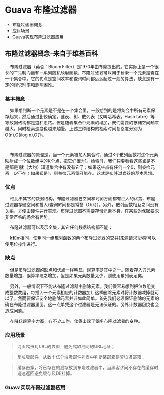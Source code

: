 # Guava 布隆过滤器 <!-- {docsify-ignore-all} -->

- 布隆过滤器概念
- 应用场景
- Guava实现布隆过滤器应用

## 布隆过滤器概念-来自于维基百科

&nbsp; &nbsp; 布隆过滤器（英语：Bloom Filter）是1970年由布隆提出的。它实际上是一个很长的二进制向量和一系列随机映射函数。布隆过滤器可以用于检索一个元素是否在一个集合中。它的优点是空间效率和查询时间都远远超过一般的算法，缺点是有一定的误识别率和删除困难。

### 基本概念

&nbsp; &nbsp; 如果想判断一个元素是不是在一个集合里，一般想到的是将集合中所有元素保存起来，然后通过比较确定。链表、树、散列表（又叫哈希表，Hash table）等等数据结构都是这种思路。但是随着集合中元素的增加，我们需要的存储空间越来越大。同时检索速度也越来越慢，上述三种结构的检索时间复杂度分别为O(n),O(\log n),O(1)。

&nbsp; &nbsp; 
&nbsp; &nbsp; 
&nbsp; &nbsp; 

&nbsp; &nbsp; 布隆过滤器的原理是，当一个元素被加入集合时，通过K个散列函数将这个元素映射成一个位数组中的K个点，把它们置为1。检索时，我们只要看看这些点是不是都是1就（大约）知道集合中有没有它了：如果这些点有任何一个0，则被检元素一定不在；如果都是1，则被检元素很可能在。这就是布隆过滤器的基本思想。

### 优点

&nbsp; &nbsp; 相比于其它的数据结构，布隆过滤器在空间和时间方面都有巨大的优势。布隆过滤器存储空间和插入/查询时间都是常数（O(k)）。另外，散列函数相互之间没有关系，方便由硬件并行实现。布隆过滤器不需要存储元素本身，在某些对保密要求非常严格的场合有优势。

&nbsp; &nbsp; 布隆过滤器可以表示全集，其它任何数据结构都不能；

&nbsp; &nbsp; k和m相同，使用同一组散列函数的两个布隆过滤器的交并[来源请求]运算可以使用位操作进行。

### 缺点

&nbsp; &nbsp; 但是布隆过滤器的缺点和优点一样明显。误算率是其中之一。随着存入的元素数量增加，误算率随之增加。但是如果元素数量太少，则使用散列表足矣。

&nbsp; &nbsp; 另外，一般情况下不能从布隆过滤器中删除元素。我们很容易想到把位数组变成整数数组，每插入一个元素相应的计数器加1, 这样删除元素时将计数器减掉就可以了。然而要保证安全地删除元素并非如此简单。首先我们必须保证删除的元素的确在布隆过滤器里面。这一点单凭这个过滤器是无法保证的。另外计数器回绕也会造成问题。

&nbsp; &nbsp; 在降低误算率方面，有不少工作，使得出现了很多布隆过滤器的变种。

### 应用场景

> 网页爬虫对URL的去重，避免爬取相同的URL地址；

> 反垃圾邮件，从数十亿个垃圾邮件列表中判断某邮箱是否垃圾邮箱；

> 缓存击穿，将已存在的缓存放到布隆过滤器中，当黑客访问不存在的缓存时迅速返回避免缓存及DB挂掉。

### Guava实现布隆过滤器应用